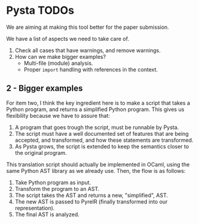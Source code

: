# Pysta TODOs

We are aiming at making this tool better for the paper submission.

We have a list of aspects we need to take care of.

1. Check all cases that have warnings, and remove warnings.
2. How can we make bigger examples?
    - Multi-file (module) analysis.
    - Proper `import` handling with references in the context.

## 2 - Bigger examples

For item two, I think the key ingredient here is to make a script that takes a Python program, and returns a simplified Python program.
This gives us flexibility because we have to assure that:

1. A program that goes trough the script, must be runnable by Pysta.
2. The script must have a well documented set of features that are being accepted, and transformed, and how these statements are transformed.
3. As Pysta grows, the script is extended to keep the semantics closer to the original program.

This translation script should actually be implemented in OCaml, using the same Python AST library as we already use.
Then, the flow is as follows:

1. Take Python program as input.
2. Transform the program to an AST.
3. The script takes the AST and returns a new, "simplified", AST.
4. The new AST is passed to PyreIR (finally transformed into our representation).
5. The final AST is analyzed.
